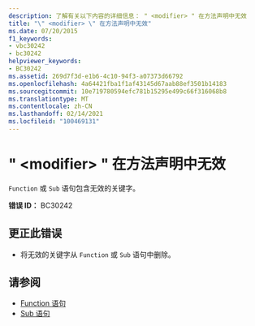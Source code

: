 ```yaml
---
description: 了解有关以下内容的详细信息： " <modifier> " 在方法声明中无效
title: "\" <modifier> \" 在方法声明中无效"
ms.date: 07/20/2015
f1_keywords:
- vbc30242
- bc30242
helpviewer_keywords:
- BC30242
ms.assetid: 269d7f3d-e1b6-4c10-94f3-a07373d66792
ms.openlocfilehash: 4a64421fba1f1af43145d67aab88ef3501b14183
ms.sourcegitcommit: 10e719780594efc781b15295e499c66f316068b8
ms.translationtype: MT
ms.contentlocale: zh-CN
ms.lasthandoff: 02/14/2021
ms.locfileid: "100469131"
---
```

# <a name="modifier-is-not-valid-on-a-method-declaration"></a>" \<modifier> " 在方法声明中无效

`Function` 或 `Sub` 语句包含无效的关键字。  
  
 **错误 ID：** BC30242  
  
## <a name="to-correct-this-error"></a>更正此错误  
  
- 将无效的关键字从 `Function` 或 `Sub` 语句中删除。  
  
## <a name="see-also"></a>请参阅

- [Function 语句](../language-reference/statements/function-statement.md)
- [Sub 语句](../language-reference/statements/sub-statement.md)
